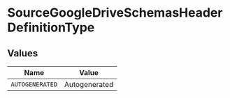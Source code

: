 # SourceGoogleDriveSchemasHeaderDefinitionType


## Values

| Name            | Value           |
| --------------- | --------------- |
| `AUTOGENERATED` | Autogenerated   |